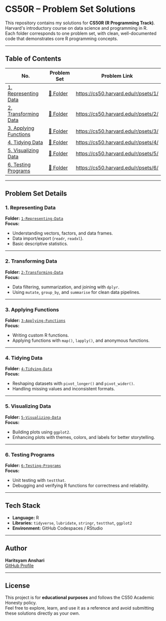 # CS50R – Problem Set Solutions

This repository contains my solutions for **CS50R (R Programming Track)**.
Harvard's introductory course on data science and programming in R.  
Each folder corresponds to one problem set, with clean, well-documented code that demonstrates core R programming concepts.

---

## Table of Contents

| No. | Problem Set | Problem Link |
|-----|--------------|-------------|
| [1. Representing Data](#1--representing-data) | [📂 Folder](./1-Representing-Data) | https://cs50.harvard.edu/r/psets/1/ |
| [2. Transforming Data](#2--transforming-data) | [📂 Folder](./2-Transforming-Data) | https://cs50.harvard.edu/r/psets/2/ |
| [3. Applying Functions](#3--applying-functions) | [📂 Folder](./3-Applying-Functions) | https://cs50.harvard.edu/r/psets/3/ |
| [4. Tidying Data](#4--tidying-data) | [📂 Folder](./4-Tidying-Data) | https://cs50.harvard.edu/r/psets/4/ |
| [5. Visualizing Data](#5--visualizing-data) | [📂 Folder](./5-Visualizing-Data) | https://cs50.harvard.edu/r/psets/5/ |
| [6. Testing Programs](#6--testing-programs) | [📂 Folder](./6-Testing-Programs) | https://cs50.harvard.edu/r/psets/6/ |

---

## Problem Set Details

### 1. Representing Data
**Folder:** [`1-Representing-Data`](./1-Representing-Data)  
**Focus:**  
- Understanding vectors, factors, and data frames.  
- Data import/export (`readr`, `readxl`).  
- Basic descriptive statistics.  

---

### 2. Transforming Data
**Folder:** [`2-Transforming-Data`](./2-Transforming-Data)  
**Focus:**  
- Data filtering, summarization, and joining with `dplyr`.  
- Using `mutate`, `group_by`, and `summarise` for clean data pipelines.  

---

### 3. Applying Functions
**Folder:** [`3-Applying-Functions`](./3-Applying-Functions)  
**Focus:**  
- Writing custom R functions.  
- Applying functions with `map()`, `lapply()`, and anonymous functions.  

---

### 4. Tidying Data
**Folder:** [`4-Tidying-Data`](./4-Tidying-Data)  
**Focus:**  
- Reshaping datasets with `pivot_longer()` and `pivot_wider()`.  
- Handling missing values and inconsistent formats.  

---

### 5. Visualizing Data
**Folder:** [`5-Visualizing-Data`](./5-Visualizing-Data)  
**Focus:**  
- Building plots using `ggplot2`.  
- Enhancing plots with themes, colors, and labels for better storytelling.  

---

### 6. Testing Programs
**Folder:** [`6-Testing-Programs`](./6-Testing-Programs)  
**Focus:**  
- Unit testing with `testthat`.  
- Debugging and verifying R functions for correctness and reliability.  

---

## Tech Stack

- **Language:** R  
- **Libraries:** `tidyverse`, `lubridate`, `stringr`, `testthat`, `ggplot2`  
- **Environment:** GitHub Codespaces / RStudio

---

## Author

**Haritsyam Anshari**  
[GitHub Profile](https://github.com/harits-edu)

---

## License
This project is for **educational purposes** and follows the CS50 Academic Honesty policy.  
Feel free to explore, learn, and use it as a reference and avoid submitting these solutions directly as your own.
